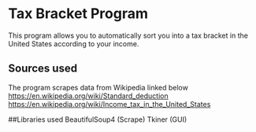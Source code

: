 # Tax Bracket Program

This program allows you to automatically sort you into a tax bracket in the
United States according to your income.

## Sources used

The program scrapes data from Wikipedia linked below
https://en.wikipedia.org/wiki/Standard_deduction
https://en.wikipedia.org/wiki/Income_tax_in_the_United_States

##Libraries used
BeautifulSoup4 (Scrape)
Tkiner (GUI)
